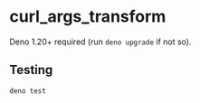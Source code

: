 # curl_args_transform

Deno 1.20+ required (run `deno upgrade` if not so).

## Testing

`deno test`
